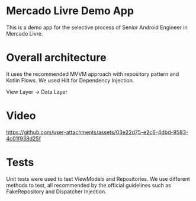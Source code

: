 # Mercado Livre Demo App
This is a demo app for the selective process of Senior Android Engineer in Mercado Livre.

# Overall architecture
It uses the recommended MVVM approach with repository pattern and Kotlin Flows. We used Hilt for Dependency Injection.

View Layer -> Data Layer

# Video


https://github.com/user-attachments/assets/03e22d75-e2c6-4dbd-9583-4c01f938d25f


# Tests
Unit tests were used to test ViewModels and Repositories. We use different methods to test, all recommended by the official guidelines such as FakeRepository and
Dispatcher Injection.
